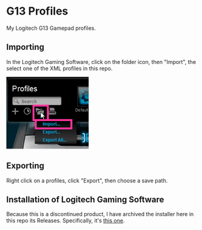 # G13 Profiles

My Logitech G13 Gamepad profiles.

## Importing

In the Logitech Gaming Software, click on the folder icon, then "Import", the select one of the XML profiles in this repo.

![import](images/how-to-import.png)

## Exporting

Right click on a profiles, click "Export", then choose a save path.

## Installation of Logitech Gaming Software

Because this is a discontinued product, I have archived the installer here in this repo its
Releases. Specifically, it's [this one](https://github.com/t-mart/g13-profiles/releases/tag/logitech-gaming-software).
